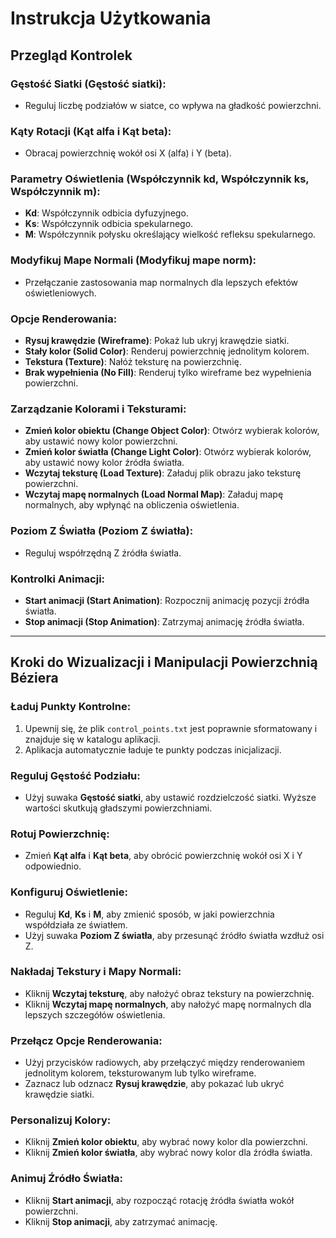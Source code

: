 # Instrukcja Użytkowania

## Przegląd Kontrolek

### Gęstość Siatki (Gęstość siatki):
- Reguluj liczbę podziałów w siatce, co wpływa na gładkość powierzchni.

### Kąty Rotacji (Kąt alfa i Kąt beta):
- Obracaj powierzchnię wokół osi X (alfa) i Y (beta).

### Parametry Oświetlenia (Współczynnik kd, Współczynnik ks, Współczynnik m):
- **Kd**: Współczynnik odbicia dyfuzyjnego.
- **Ks**: Współczynnik odbicia spekularnego.
- **M**: Współczynnik połysku określający wielkość refleksu spekularnego.

### Modyfikuj Mape Normali (Modyfikuj mape norm):
- Przełączanie zastosowania map normalnych dla lepszych efektów oświetleniowych.

### Opcje Renderowania:
- **Rysuj krawędzie (Wireframe)**: Pokaż lub ukryj krawędzie siatki.
- **Stały kolor (Solid Color)**: Renderuj powierzchnię jednolitym kolorem.
- **Tekstura (Texture)**: Nałóż teksturę na powierzchnię.
- **Brak wypełnienia (No Fill)**: Renderuj tylko wireframe bez wypełnienia powierzchni.

### Zarządzanie Kolorami i Teksturami:
- **Zmień kolor obiektu (Change Object Color)**: Otwórz wybierak kolorów, aby ustawić nowy kolor powierzchni.
- **Zmień kolor światła (Change Light Color)**: Otwórz wybierak kolorów, aby ustawić nowy kolor źródła światła.
- **Wczytaj teksturę (Load Texture)**: Załaduj plik obrazu jako teksturę powierzchni.
- **Wczytaj mapę normalnych (Load Normal Map)**: Załaduj mapę normalnych, aby wpłynąć na obliczenia oświetlenia.

### Poziom Z Światła (Poziom Z światła):
- Reguluj współrzędną Z źródła światła.

### Kontrolki Animacji:
- **Start animacji (Start Animation)**: Rozpocznij animację pozycji źródła światła.
- **Stop animacji (Stop Animation)**: Zatrzymaj animację źródła światła.

---

## Kroki do Wizualizacji i Manipulacji Powierzchnią Béziera

### Ładuj Punkty Kontrolne:
1. Upewnij się, że plik `control_points.txt` jest poprawnie sformatowany i znajduje się w katalogu aplikacji.
2. Aplikacja automatycznie ładuje te punkty podczas inicjalizacji.

### Reguluj Gęstość Podziału:
- Użyj suwaka **Gęstość siatki**, aby ustawić rozdzielczość siatki. Wyższe wartości skutkują gładszymi powierzchniami.

### Rotuj Powierzchnię:
- Zmień **Kąt alfa** i **Kąt beta**, aby obrócić powierzchnię wokół osi X i Y odpowiednio.

### Konfiguruj Oświetlenie:
- Reguluj **Kd**, **Ks** i **M**, aby zmienić sposób, w jaki powierzchnia współdziała ze światłem.
- Użyj suwaka **Poziom Z światła**, aby przesunąć źródło światła wzdłuż osi Z.

### Nakładaj Tekstury i Mapy Normali:
- Kliknij **Wczytaj teksturę**, aby nałożyć obraz tekstury na powierzchnię.
- Kliknij **Wczytaj mapę normalnych**, aby nałożyć mapę normalnych dla lepszych szczegółów oświetlenia.

### Przełącz Opcje Renderowania:
- Użyj przycisków radiowych, aby przełączyć między renderowaniem jednolitym kolorem, teksturowanym lub tylko wireframe.
- Zaznacz lub odznacz **Rysuj krawędzie**, aby pokazać lub ukryć krawędzie siatki.

### Personalizuj Kolory:
- Kliknij **Zmień kolor obiektu**, aby wybrać nowy kolor dla powierzchni.
- Kliknij **Zmień kolor światła**, aby wybrać nowy kolor dla źródła światła.

### Animuj Źródło Światła:
- Kliknij **Start animacji**, aby rozpocząć rotację źródła światła wokół powierzchni.
- Kliknij **Stop animacji**, aby zatrzymać animację.
